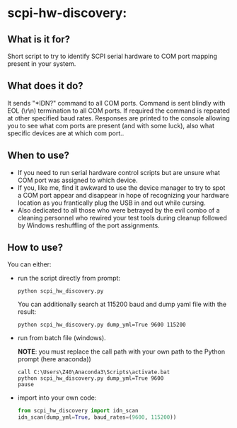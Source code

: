 # scpi-hw-discovery:
## What is it for?
Short script to try to identify SCPI serial hardware to COM port mapping present in your system.
## What does it do?
It sends "*IDN?" command to all COM ports. Command is sent blindly with EOL (\r\n) termination to all COM ports. If required the command is repeated at other specified baud rates.
Responses are printed to the console allowing you to see what com ports are present (and with some luck), also what specific devices are at which com port..
## When to use?
* If you need to run serial hardware control scripts but are unsure what COM port was assigned to which device. 
* If you, like me, find it awkward to use the device manager to try to spot a COM port appear and disappear in hope of recognizing your hardware location as you frantically plug the USB in and out while cursing. 
* Also dedicated to all those who were betrayed by the evil combo of a cleaning personnel who rewired your test tools during cleanup followed by Windows reshuffling of the port assignments.
## How to use?
You can either:
* run the script directly from prompt:
    ```
    python scpi_hw_discovery.py
    ```
   You can additionally search at 115200 baud and dump yaml file with the result:
    ```
    python scpi_hw_discovery.py dump_yml=True 9600 115200
    ```
* run from batch file (windows). 
    
    __NOTE__: you must replace the call path with your own path to the Python prompt (here anaconda))
    ```
    call C:\Users\Z40\Anaconda3\Scripts\activate.bat
    python scpi_hw_discovery.py dump_yml=True 9600
    pause
    ```
* import into your own code:
    ```python
    from scpi_hw_discovery import idn_scan
    idn_scan(dump_yml=True, baud_rates=(9600, 115200))
    ```
